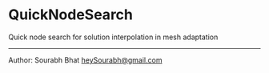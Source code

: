 # QuickNodeSearch
Quick node search for solution interpolation in mesh adaptation

----

Author: Sourabh Bhat <heySourabh@gmail.com>